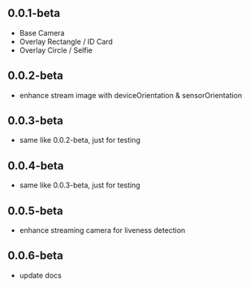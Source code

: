 ## 0.0.1-beta

* Base Camera
* Overlay Rectangle / ID Card
* Overlay Circle / Selfie

## 0.0.2-beta

* enhance stream image with deviceOrientation & sensorOrientation

## 0.0.3-beta

* same like 0.0.2-beta, just for testing

## 0.0.4-beta

* same like 0.0.3-beta, just for testing

## 0.0.5-beta

* enhance streaming camera for liveness detection

## 0.0.6-beta

* update docs
